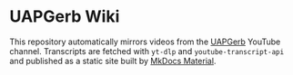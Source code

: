 # UAPGerb Wiki

This repository automatically mirrors videos from the [UAPGerb](https://www.youtube.com/@UAPGerb) YouTube channel.
Transcripts are fetched with `yt-dlp` and `youtube-transcript-api` and published as a static site built by [MkDocs Material](https://squidfunk.github.io/mkdocs-material/).
